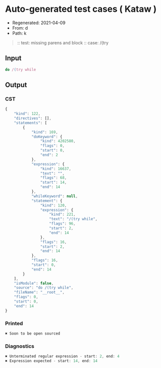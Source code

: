 # Auto-generated test cases ( Kataw )
- Regenerated: 2021-04-09
- From: d
- Path: k
> :: test: missing parens and block
> :: case: /(try
## Input

`````js
do /(try while
`````

## Output
### CST

```javascript
{
    "kind": 122,
    "directives": [],
    "statements": [
        {
            "kind": 169,
            "doKeyword": {
                "kind": 4202580,
                "flags": 0,
                "start": 0,
                "end": 2
            },
            "expression": {
                "kind": 16637,
                "text": "",
                "flags": 68,
                "start": 14,
                "end": 14
            },
            "whileKeyword": null,
            "statement": {
                "kind": 120,
                "expression": {
                    "kind": 221,
                    "text": "/(try while",
                    "flags": 96,
                    "start": 2,
                    "end": 14
                },
                "flags": 16,
                "start": 2,
                "end": 14
            },
            "flags": 16,
            "start": 0,
            "end": 14
        }
    ],
    "isModule": false,
    "source": "do /(try while",
    "fileName": "__root__",
    "flags": 0,
    "start": 0,
    "end": 14
}
```

### Printed

```javascript
✖ Soon to be open sourced
```

### Diagnostics

```javascript
✖ Unterminated regular expression - start: 2, end: 4
✖ Expression expected - start: 14, end: 14

```

